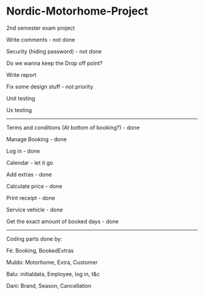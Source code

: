 # Nordic-Motorhome-Project
2nd semester exam project

Write comments - not done 

Security (hiding password) - not done

Do we wanna keep the Drop off point?

Write report

Fix some design stuff - not priority

Unit testing 

Ux testing

---

Terms and conditions (At bottom of booking?) - done

Manage Booking - done

Log in - done

Calendar - let it go

Add extras - done

Calculate price - done

Print receipt - done

Service vehicle - done

Get the exact amount of booked days - done

---
Coding parts done by:

Fé: Booking, BookedExtras

Mubbi: Motorhome, Extra, Customer

Balu: initialdata, Employee, log in, t&c

Dani: Brand, Season, Cancellation